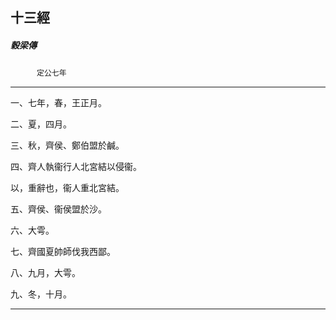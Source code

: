 

## 十三經

##### 穀梁傳
　　　`定公七年`

* * *

一、七年，春，王正月。

二、夏，四月。

三、秋，齊侯、鄭伯盟於鹹。

四、齊人執衞行人北宮結以侵衞。

以，重辭也，衞人重北宮結。

五、齊侯、衞侯盟於沙。

六、大雩。

七、齊國夏帥師伐我西鄙。

八、九月，大雩。

九、冬，十月。

* * *

